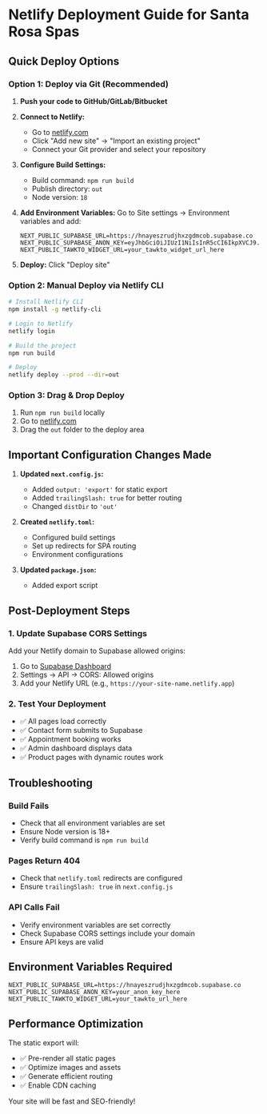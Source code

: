 # Netlify Deployment Guide for Santa Rosa Spas

## Quick Deploy Options

### Option 1: Deploy via Git (Recommended)

1. **Push your code to GitHub/GitLab/Bitbucket**
2. **Connect to Netlify:**
   - Go to [netlify.com](https://netlify.com)
   - Click "Add new site" → "Import an existing project"
   - Connect your Git provider and select your repository

3. **Configure Build Settings:**
   - Build command: `npm run build`
   - Publish directory: `out`
   - Node version: `18`

4. **Add Environment Variables:**
   Go to Site settings → Environment variables and add:
   ```
   NEXT_PUBLIC_SUPABASE_URL=https://hnayeszrudjhxzgdmcob.supabase.co
   NEXT_PUBLIC_SUPABASE_ANON_KEY=eyJhbGciOiJIUzI1NiIsInR5cCI6IkpXVCJ9.eyJpc3MiOiJzdXBhYmFzZSIsInJlZiI6ImhuYXllc3pydWRqaHh6Z2RtY29iIiwicm9sZSI6ImFub24iLCJpYXQiOjE3NjE1MzQ2MjksImV4cCI6MjA3NzExMDYyOX0.U6OovURZrvQMjDJkLoSMfG8hzA_SbbYGn3Y4meAqXJ0
   NEXT_PUBLIC_TAWKTO_WIDGET_URL=your_tawkto_widget_url_here
   ```

5. **Deploy:** Click "Deploy site"

### Option 2: Manual Deploy via Netlify CLI

```bash
# Install Netlify CLI
npm install -g netlify-cli

# Login to Netlify
netlify login

# Build the project
npm run build

# Deploy
netlify deploy --prod --dir=out
```

### Option 3: Drag & Drop Deploy

1. Run `npm run build` locally
2. Go to [netlify.com](https://netlify.com)
3. Drag the `out` folder to the deploy area

## Important Configuration Changes Made

1. **Updated `next.config.js`:**
   - Added `output: 'export'` for static export
   - Added `trailingSlash: true` for better routing
   - Changed `distDir` to `'out'`

2. **Created `netlify.toml`:**
   - Configured build settings
   - Set up redirects for SPA routing
   - Environment configurations

3. **Updated `package.json`:**
   - Added export script

## Post-Deployment Steps

### 1. Update Supabase CORS Settings
Add your Netlify domain to Supabase allowed origins:

1. Go to [Supabase Dashboard](https://app.supabase.com/project/hnayeszrudjhxzgdmcob)
2. Settings → API → CORS: Allowed origins
3. Add your Netlify URL (e.g., `https://your-site-name.netlify.app`)

### 2. Test Your Deployment
- ✅ All pages load correctly
- ✅ Contact form submits to Supabase
- ✅ Appointment booking works
- ✅ Admin dashboard displays data
- ✅ Product pages with dynamic routes work

## Troubleshooting

### Build Fails
- Check that all environment variables are set
- Ensure Node version is 18+
- Verify build command is `npm run build`

### Pages Return 404
- Check that `netlify.toml` redirects are configured
- Ensure `trailingSlash: true` in `next.config.js`

### API Calls Fail
- Verify environment variables are set correctly
- Check Supabase CORS settings include your domain
- Ensure API keys are valid

## Environment Variables Required

```env
NEXT_PUBLIC_SUPABASE_URL=https://hnayeszrudjhxzgdmcob.supabase.co
NEXT_PUBLIC_SUPABASE_ANON_KEY=your_anon_key_here
NEXT_PUBLIC_TAWKTO_WIDGET_URL=your_tawkto_url_here
```

## Performance Optimization

The static export will:
- ✅ Pre-render all static pages
- ✅ Optimize images and assets
- ✅ Generate efficient routing
- ✅ Enable CDN caching

Your site will be fast and SEO-friendly!